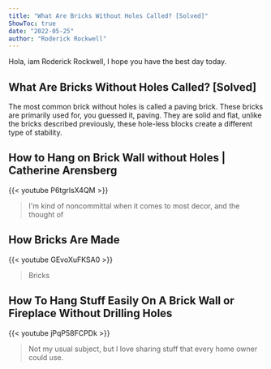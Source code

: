 ```yaml
---
title: "What Are Bricks Without Holes Called? [Solved]"
ShowToc: true 
date: "2022-05-25"
author: "Roderick Rockwell" 
---
```


Hola, iam Roderick Rockwell, I hope you have the best day today.
## What Are Bricks Without Holes Called? [Solved]
 The most common brick without holes is called a paving brick. These bricks are primarily used for, you guessed it, paving. They are solid and flat, unlike the bricks described previously, these hole-less blocks create a different type of stability.

## How to Hang on Brick Wall without Holes | Catherine Arensberg
{{< youtube P6tgrlsX4QM >}}
>I'm kind of noncommittal when it comes to most decor, and the thought of 

## How Bricks Are Made
{{< youtube GEvoXuFKSA0 >}}
>Bricks

## How To Hang Stuff Easily On A Brick Wall or Fireplace Without Drilling Holes
{{< youtube jPqP58FCPDk >}}
>Not my usual subject, but I love sharing stuff that every home owner could use.

